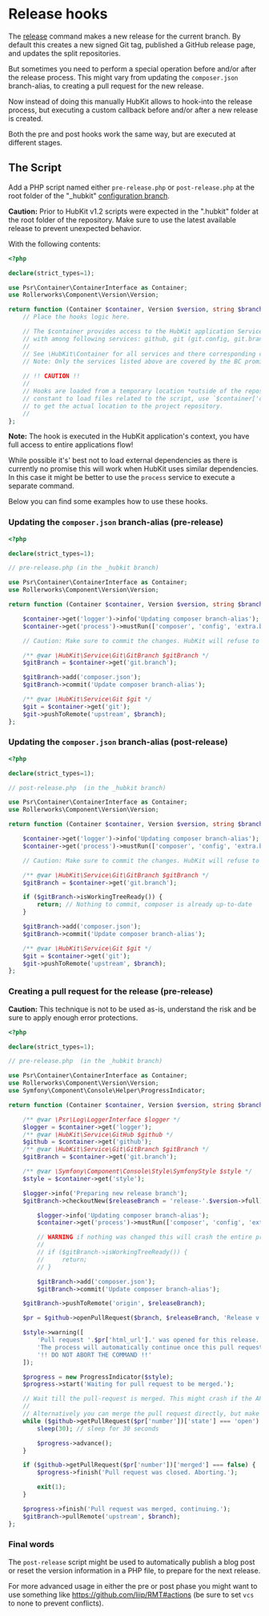 Release hooks
=============

The [release](commands/release.md) command makes a new release for the current branch.
By default this creates a new signed Git tag, published a GitHub release page,
and updates the split repositories.

But sometimes you need to perform a special operation before and/or after the release process.
This might vary from updating the `composer.json` branch-alias, to creating a pull request for
the new release.

Now instead of doing this manually HubKit allows to hook-into the release process, but executing
a custom callback before and/or after a new release is created.

Both the pre and post hooks work the same way, but are executed at different stages.

## The Script

Add a PHP  script named either `pre-release.php` or `post-release.php` at the root folder
of the "_hubkit" [configuration branch](config.md#local-configuration).

**Caution:** Prior to HubKit v1.2 scripts were expected in the ".hubkit" folder at the root folder
of the repository. Make sure to use the latest available release to prevent unexpected behavior.

With the following contents:

```php
<?php

declare(strict_types=1);

use Psr\Container\ContainerInterface as Container;
use Rollerworks\Component\Version\Version;

return function (Container $container, Version $version, string $branch, ?string $releaseTitle, string $changelog) {
    // Place the hooks logic here.

    // The $container provides access to the HubKit application Service Container
    // with among following services: github, git (git.config, git.branch), process, filesystem, style, editor, logger.
    //
    // See \HubKit\Container for all services and there corresponding classes.
    // Note: Only the services listed above are covered by the BC promise.
    
    // !! CAUTION !!
    //
    // Hooks are loaded from a temporary location *outside of the repository*, use the `__DIR__`
    // constant to load files related to the script, use `$container['current_dir']` 
    // to get the actual location to the project repository.
    //
};
```

**Note:** The hook is executed in the HubKit application's context, you have full access to entire applications flow!

While possible it's' best not to load external dependencies as there is currently no promise this will work
when HubKit uses similar dependencies. In this case it might be better to use the `process` service to execute
a separate command.

Below you can find some examples how to use these hooks.

### Updating the `composer.json` branch-alias (pre-release)

```php
<?php

declare(strict_types=1);

// pre-release.php (in the _hubkit branch)

use Psr\Container\ContainerInterface as Container;
use Rollerworks\Component\Version\Version;

return function (Container $container, Version $version, string $branch, ?string $releaseTitle, string $changelog) {

    $container->get('logger')->info('Updating composer branch-alias');
    $container->get('process')->mustRun(['composer', 'config', 'extra.branch-alias.dev-'.$branch, sprintf('%d.%d-dev', $version->major, $version->minor)]);

    // Caution: Make sure to commit the changes. HubKit will refuse to continue if there are dangling changes.

    /** @var \HubKit\Service\Git\GitBranch $gitBranch */
    $gitBranch = $container->get('git.branch');

    $gitBranch->add('composer.json');
    $gitBranch->commit('Update composer branch-alias');

    /** @var \HubKit\Service\Git $git */
    $git = $container->get('git');
    $git->pushToRemote('upstream', $branch);
};
```

### Updating the `composer.json` branch-alias (post-release)

```php
<?php

declare(strict_types=1);

// post-release.php  (in the _hubkit branch)

use Psr\Container\ContainerInterface as Container;
use Rollerworks\Component\Version\Version;

return function (Container $container, Version $version, string $branch, ?string $releaseTitle, string $changelog) {

    $container->get('logger')->info('Updating composer branch-alias');
    $container->get('process')->mustRun(['composer', 'config', 'extra.branch-alias.dev-'.$branch, sprintf('%d.%d-dev', $version->major, $version->minor)]);

    // Caution: Make sure to commit the changes. HubKit will refuse to continue if there are dangling changes.

    /** @var \HubKit\Service\Git\GitBranch $gitBranch */
    $gitBranch = $container->get('git.branch');

    if ($gitBranch->isWorkingTreeReady()) {
        return; // Nothing to commit, composer is already up-to-date
    }

    $gitBranch->add('composer.json');
    $gitBranch->commit('Update composer branch-alias');

    /** @var \HubKit\Service\Git $git */
    $git = $container->get('git');
    $git->pushToRemote('upstream', $branch);
};
```

### Creating a pull request for the release (pre-release)

**Caution:** This technique is not to be used as-is, understand the risk and be sure to apply enough
error protections.

```php
<?php

declare(strict_types=1);

// pre-release.php  (in the _hubkit branch)

use Psr\Container\ContainerInterface as Container;
use Rollerworks\Component\Version\Version;
use Symfony\Component\Console\Helper\ProgressIndicator;

return function (Container $container, Version $version, string $branch, ?string $releaseTitle, string $changelog) {

    /** @var \Psr\Log\LoggerInterface $logger */
    $logger = $container->get('logger');
    /** @var \HubKit\Service\GitHub $github */
    $github = $container->get('github');
    /** @var \HubKit\Service\Git\GitBranch $gitBranch */
    $gitBranch = $container->get('git.branch');

    /** @var \Symfony\Component\Console\Style\SymfonyStyle $style */
    $style = $container->get('style');

    $logger->info('Preparing new release branch');
    $gitBranch->checkoutNew($releaseBranch = 'release-'.$version->full);

        $logger->info('Updating composer branch-alias');
        $container->get('process')->mustRun(['composer', 'config', 'extra.branch-alias.dev-'.$branch, sprintf('%d.%d-dev', $version->major, $version->minor)]);

        // WARNING if nothing was changed this will crash the entire process, make sure to use something like:
        //
        // if ($gitBranch->isWorkingTreeReady()) {
        //     return;
        // }

        $gitBranch->add('composer.json');
        $gitBranch->commit('Update composer branch-alias');

    $gitBranch->pushToRemote('origin', $releaseBranch);

    $pr = $github->openPullRequest($branch, $releaseBranch, 'Release v'.$version->full, 'This might be a good place for a changelog.');

    $style->warning([
        'Pull request '.$pr['html_url'].' was opened for this release.',
        'The process will automatically continue once this pull request is merged.',
        '!! DO NOT ABORT THE COMMAND !!'
    ]);

    $progress = new ProgressIndicator($style);
    $progress->start('Waiting for pull request to be merged.');

    // Wait till the pull-request is merged. This might crash if the API limit is exceeded.
    //
    // Alternatively you can merge the pull request directly, but make sure you use a proper CI.
    while ($github->getPullRequest($pr['number'])['state'] === 'open') {
        sleep(30); // sleep for 30 seconds

        $progress->advance();
    }

    if ($github->getPullRequest($pr['number'])['merged'] === false) {
        $progress->finish('Pull request was closed. Aborting.');

        exit(1);
    }

    $progress->finish('Pull request was merged, continuing.');
    $gitBranch->pullRemote('upstream', $branch);
};
```

### Final words

The `post-release` script might be used to automatically publish a blog post
or reset the version information in a PHP file, to prepare for the next release.

For more advanced usage in either the pre or post phase you might want to use something
like https://github.com/liip/RMT#actions (be sure to set `vcs` to none to prevent conflicts).
